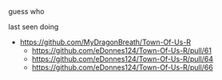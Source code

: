 guess who




last seen doing
- https://github.com/MyDragonBreath/Town-Of-Us-R
  - https://github.com/eDonnes124/Town-Of-Us-R/pull/61
  - https://github.com/eDonnes124/Town-Of-Us-R/pull/64
  - https://github.com/eDonnes124/Town-Of-Us-R/pull/66
